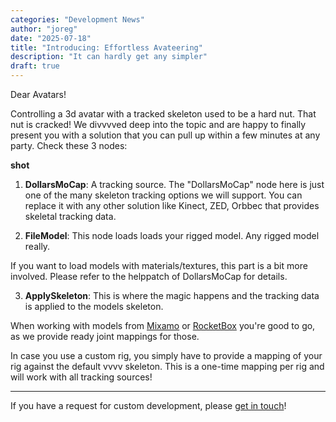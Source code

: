```yaml
---
categories: "Development News"
author: "joreg"
date: "2025-07-18"
title: "Introducing: Effortless Avateering"
description: "It can hardly get any simpler"
draft: true
---
```


Dear Avatars!

Controlling a 3d avatar with a tracked skeleton used to be a hard nut. That nut is cracked! We divvvved deep into the topic and are happy to finally present you with a solution that you can pull up within a few minutes at any party. Check these 3 nodes:

**shot**

1) **DollarsMoCap**: A tracking source. The "DollarsMoCap" node here is just one of the many skeleton tracking options we will support. You can replace it with any other solution like Kinect, ZED, Orbbec that provides skeletal tracking data.

2) **FileModel**: This node loads loads your rigged model. Any rigged model really. 

If you want to load models with materials/textures, this part is a bit more involved. Please refer to the helppatch of DollarsMoCap for details.

3) **ApplySkeleton**: This is where the magic happens and the tracking data is applied to the models skeleton.

When working with models from [Mixamo](https://www.mixamo.com/) or [RocketBox](https://github.com/microsoft/Microsoft-Rocketbox/) you're good to go, as we provide ready joint mappings for those. 

In case you use a custom rig, you simply have to provide a mapping of your rig against the default vvvv skeleton. This is a one-time mapping per rig and will work with all tracking sources!

---
If you have a request for custom development, please [get in touch](mailto:devvvvs@vvvv.org)!